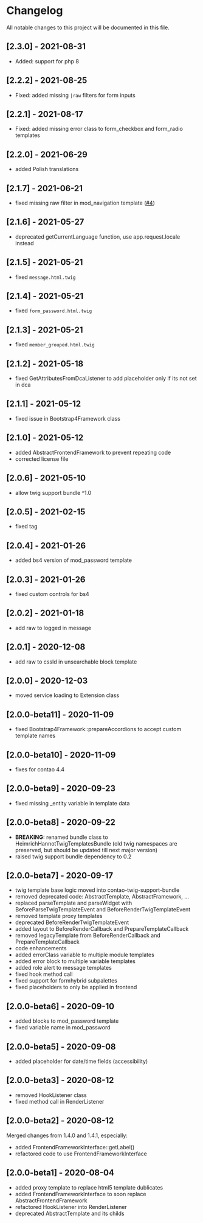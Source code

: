 # Changelog

All notable changes to this project will be documented in this file.

## [2.3.0] - 2021-08-31

- Added: support for php 8

## [2.2.2] - 2021-08-25

- Fixed: added missing `|raw` filters for form inputs

## [2.2.1] - 2021-08-17

- Fixed: added missing error class to form_checkbox and form_radio templates

## [2.2.0] - 2021-06-29

- added Polish translations

## [2.1.7] - 2021-06-21

- fixed missing raw filter in mod_navigation template ([#4])

## [2.1.6] - 2021-05-27

- deprecated getCurrentLanguage function, use app.request.locale instead

## [2.1.5] - 2021-05-21

- fixed `message.html.twig`

## [2.1.4] - 2021-05-21

- fixed `form_password.html.twig`

## [2.1.3] - 2021-05-21

- fixed `member_grouped.html.twig`

## [2.1.2] - 2021-05-18

- fixed GetAttributesFromDcaListener to add placeholder only if its not set in dca

## [2.1.1] - 2021-05-12

- fixed issue in Bootstrap4Framework class

## [2.1.0] - 2021-05-12

- added AbstractFrontendFramework to prevent repeating code
- corrected license file

## [2.0.6] - 2021-05-10

- allow twig support bundle ^1.0

## [2.0.5] - 2021-02-15

- fixed tag

## [2.0.4] - 2021-01-26

- added bs4 version of mod_password template

## [2.0.3] - 2021-01-26

- fixed custom controls for bs4

## [2.0.2] - 2021-01-18

- add raw to logged in message

## [2.0.1] - 2020-12-08

- add raw to cssId in unsearchable block template

## [2.0.0] - 2020-12-03

- moved service loading to Extension class

## [2.0.0-beta11] - 2020-11-09

- fixed Bootstrap4Framework::prepareAccordions to accept custom template names

## [2.0.0-beta10] - 2020-11-09

- fixes for contao 4.4

## [2.0.0-beta9] - 2020-09-23

- fixed missing _entity variable in template data

## [2.0.0-beta8] - 2020-09-22

- **BREAKING:** renamed bundle class to HeimrichHannotTwigTemplatesBundle (old twig namespaces are preserved, but should
  be updated till next major version)
- raised twig support bundle dependency to 0.2

## [2.0.0-beta7] - 2020-09-17

- twig template base logic moved into contao-twig-support-bundle
- removed deprecated code: AbstractTemplate, AbstractFramework, ...
- replaced parseTemplate and parseWidget with BeforeParseTwigTemplateEvent and BeforeRenderTwigTemplateEvent
- removed template proxy templates
- deprecated BeforeRenderTwigTemplateEvent
- added layout to BeforeRenderCallback and PrepareTemplateCallback
- removed legacyTemplate from BeforeRenderCallback and PrepareTemplateCallback
- code enhancements
- added errorClass variable to multiple module templates
- added error block to multiple variable templates
- added role alert to message templates
- fixed hook method call
- fixed support for formhybrid subpalettes
- fixed placeholders to only be applied in frontend

## [2.0.0-beta6] - 2020-09-10

- added blocks to mod_password template
- fixed variable name in mod_password

## [2.0.0-beta5] - 2020-09-08

- added placeholder for date/time fields (accessibility)

## [2.0.0-beta3] - 2020-08-12

- removed HookListener class
- fixed method call in RenderListener

## [2.0.0-beta2] - 2020-08-12

Merged changes from 1.4.0 and 1.4.1, especially:

- added FrontendFrameworkInterface::getLabel()
- refactored code to use FrontendFrameworkInterface

## [2.0.0-beta1] - 2020-08-04

- added proxy template to replace html5 template dublicates
- added FrontendFrameworkInterface to soon replace AbstractFrontendFramework
- refactored HookListener into RenderListener
- deprecated AbstractTemplate and its childs

[#4]: https://github.com/heimrichhannot/contao-twig-templates-bundle/issues/4
